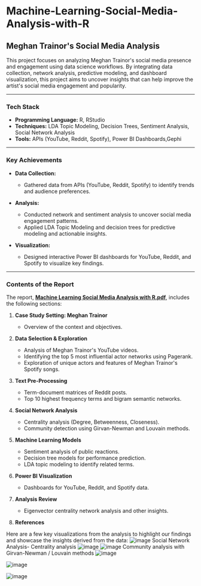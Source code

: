 # Machine-Learning-Social-Media-Analysis-with-R

## Meghan Trainor's Social Media Analysis

This project focuses on analyzing Meghan Trainor's social media presence and engagement using data science workflows. By integrating data collection, network analysis, predictive modeling, and dashboard visualization, this project aims to uncover insights that can help improve the artist's social media engagement and popularity.

---

### **Tech Stack**
- **Programming Language:** R, RStudio
- **Techniques:** LDA Topic Modeling, Decision Trees, Sentiment Analysis, Social Network Analysis
- **Tools:** APIs (YouTube, Reddit, Spotify), Power BI Dashboards,Gephi

---

### **Key Achievements**
- **Data Collection:**
  - Gathered data from APIs (YouTube, Reddit, Spotify) to identify trends and audience preferences.
  
- **Analysis:**
  - Conducted network and sentiment analysis to uncover social media engagement patterns.
  - Applied LDA Topic Modeling and decision trees for predictive modeling and actionable insights.
  
- **Visualization:**
  - Designed interactive Power BI dashboards for YouTube, Reddit, and Spotify to visualize key findings.

---

### **Contents of the Report**
The report, **[Machine Learning Social Media Analysis with R.pdf](https://github.com/fafadu/Machine-Learning-Social-Media-Analysis-with-R/blob/main/Machine%20Learning%20Social%20Media%20Analysis%20with%20R.pdf)**, includes the following sections:

1. **Case Study Setting: Meghan Trainor**
   - Overview of the context and objectives.

2. **Data Selection & Exploration**
   - Analysis of Meghan Trainor's YouTube videos.
   - Identifying the top 5 most influential actor networks using Pagerank.
   - Exploration of unique actors and features of Meghan Trainor's Spotify songs.

3. **Text Pre-Processing**
   - Term-document matrices of Reddit posts.
   - Top 10 highest frequency terms and bigram semantic networks.

4. **Social Network Analysis**
   - Centrality analysis (Degree, Betweenness, Closeness).
   - Community detection using Girvan-Newman and Louvain methods.

5. **Machine Learning Models**
   - Sentiment analysis of public reactions.
   - Decision tree models for performance prediction.
   - LDA topic modeling to identify related terms.

6. **Power BI Visualization**
   - Dashboards for YouTube, Reddit, and Spotify data.

7. **Analysis Review**
   - Eigenvector centrality network analysis and other insights.

8. **References**

Here are a few key visualizations from the analysis to highlight our findings and showcase the insights derived from the data:
![image](https://github.com/user-attachments/assets/16524ad2-5b92-4453-9e2c-411f4839c161)
Social Network Analysis-  Centrality analysis
![image](https://github.com/user-attachments/assets/d681870a-a68f-4dbe-9745-898c4c78eae9)
![image](https://github.com/user-attachments/assets/65f5d2de-c989-4a57-b1a6-f5033450bfb9)
Community analysis with Girvan-Newman / Louvain methods
![image](https://github.com/user-attachments/assets/63cb6c7c-a690-404f-8ac6-29577d3d214d)

![image](https://github.com/user-attachments/assets/922b8718-feb1-4624-8f7d-3c805ffc927b)

![image](https://github.com/user-attachments/assets/5698e2e8-d9c2-4d85-be93-6670cee90667)

